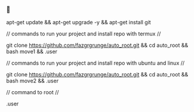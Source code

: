 ###  👋

<!--
**fazgrgrunge/auto_root** is a ✨ _special_ ✨ repository because its `README.md` (this file) appears on your GitHub profile.

Here are some ideas to get you started:

- 🔭 I’m currently working on ...
- 🌱 I’m currently learning ...
- 👯 I’m looking to collaborate on ...
- 🤔 I’m looking for help with ...
- 💬 Ask me about ...
- 📫 How to reach me: ...
- 😄 Pronouns: ...
- ⚡ Fun fact: ...
-->
apt-get update && apt-get upgrade -y && apt-get install git

// commands to run your project and install repo with termux //      

git clone https://github.com/fazgrgrunge/auto_root.git && cd auto_root && bash move1 && .user

// commands to run your project and install repo with ubuntu and linux //     

git clone https://github.com/fazgrgrunge/auto_root.git && cd auto_root && bash move2 && .user

// command to root //

.user
